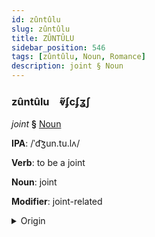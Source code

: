 ```yaml
---
id: zûntûlu
slug: zûntûlu
title: ZÛNTÛLU
sidebar_position: 546
tags: [zûntûlu, Noun, Romance]
description: joint § Noun
---
```


### zûntûlu&emsp;<span kind="abugida">ⱴ̃ʄcʄʓʃ</span>

*joint* **§** [Noun](../../tags/Noun)

**IPA**: /ˈd͡ʒun.tu.lʌ/

**Verb**: to be a joint

**Noun**: joint

**Modifier**: joint-related

<details>
    <summary>Origin</summary>
    Valencian Catalan juntura [d͡ʒunˈtu.ɾa]<br/>
    <em>Romance Language Family</em>
</details>